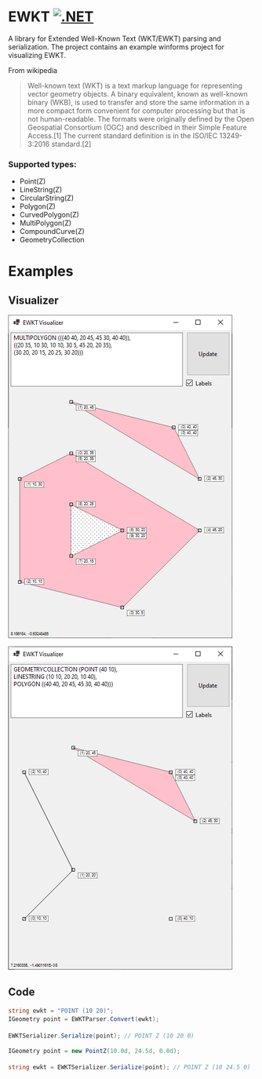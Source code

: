 # EWKT [![.NET](https://github.com/0xRCE/EWKT/actions/workflows/dotnet.yml/badge.svg)](https://github.com/0xRCE/EWKT/actions/workflows/dotnet.yml)

A library for Extended Well-Known Text (WKT/EWKT) parsing and serialization. The project contains an example winforms project for visualizing EWKT.

From wikipedia
> Well-known text (WKT) is a text markup language for representing vector geometry objects. A binary equivalent, known as well-known binary (WKB), is used to transfer and store the same information in a more compact form convenient for computer processing but that is not human-readable. The formats were originally defined by the Open Geospatial Consortium (OGC) and described in their Simple Feature Access.[1] The current standard definition is in the ISO/IEC 13249-3:2016 standard.[2]

### Supported types:
* Point(Z)
* LineString(Z)
* CircularString(Z)
* Polygon(Z)
* CurvedPolygon(Z)
* MultiPolygon(Z)
* CompoundCurve(Z)
* GeometryCollection

# Examples

## Visualizer
![MULTIPOLYGON](.github/example_multipolygon.png)

![GEOMETRYCOLLECTION](.github/example_geometrycollection.png)

## Code

````C#
string ewkt = "POINT (10 20)";
IGeometry point = EWKTParser.Convert(ewkt);

EWKTSerializer.Serialize(point); // POINT Z (10 20 0)
````

````C#
IGeometry point = new PointZ(10.0d, 24.5d, 0.0d);

string ewkt = EWKTSerializer.Serialize(point); // POINT Z (10 24.5 0)

````